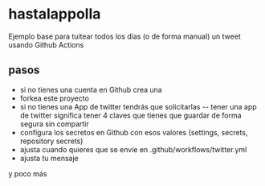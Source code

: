 # hastalappolla

Ejemplo base para tuitear todos los días (o de forma manual) un tweet usando Github Actions

## pasos

- si no tienes una cuenta en Github crea una
- forkea este proyecto 
- si no tienes una App de twitter tendrás que solicitarlas
-- tener una app de twitter significa tener 4 claves que tienes que guardar de forma segura sin compartir
- configura los secretos en Github con esos valores (settings, secrets, repository secrets)
- ajusta cuando quieres que se envíe en .github/workflows/twitter.yml
- ajusta tu mensaje

y poco más
